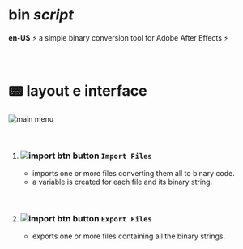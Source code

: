 # bin *script*

**en-US** ⚡ a simple binary conversion tool for Adobe After Effects ⚡

<br/>

# 📟 layout e interface 
![main menu](https://jmbillard.com.br/bin/ui.png)

<br/>

1. ### ![import btn](https://jmbillard.com.br/bin/xxx.png) button **`Import Files`**

    - imports one or more files converting them all to binary code.
    - a variable is created for each file and its binary string.

<br/>

2. ### ![import btn](https://jmbillard.com.br/bin/xxx.png) button **`Export Files`**

    - exports one or more files containing all the binary strings.
